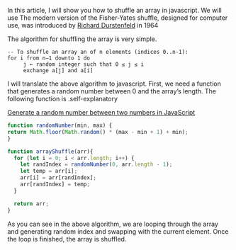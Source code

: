 In this article, I will show you how to shuffle an array in javascript. We will use The modern version of the Fisher-Yates shuffle, designed for computer use, was introduced by  [Richard Durstenfeld](https://en.wikipedia.org/w/index.php?title=Richard_Durstenfeld&action=edit&redlink=1 "Richard Durstenfeld (page does not exist)")  in 1964

The algorithm for shuffling the array is very simple.

```
-- To shuffle an array an of n elements (indices 0..n-1):
for i from n−1 downto 1 do
     j ← random integer such that 0 ≤ j ≤ i
     exchange a[j] and a[i]

```

I will translate the above algorithm to javascript. First, we need a function that generates a random number between 0 and the array’s length. The following function is .self-explanatory

[Generate a random number between two numbers in JavaScript](https://stackoverflow.com/questions/4959975/generate-random-number-between-two-numbers-in-javascript)

```javascript
function randomNumber(min, max) {
return Math.floor(Math.random() * (max - min + 1) + min);
}

```

```javascript
function arrayShuffle(arr){
  for (let i = 0; i < arr.length; i++) {
    let randIndex = randomNumber(0, arr.length - 1);
    let temp = arr[i];
    arr[i] = arr[randIndex];
    arr[randIndex] = temp;
  }

  return arr;
}

```

As you can see in the above algorithm, we are looping through the array and generating random index and swapping with the current element. Once the loop is finished, the array is shuffled.
<!--stackedit_data:
eyJoaXN0b3J5IjpbMjAxMjc3NTA1N119
-->